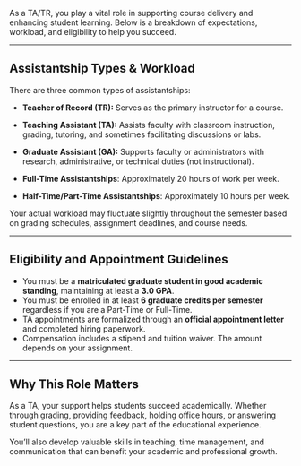 
As a TA/TR, you play a vital role in supporting course delivery and enhancing student learning. Below is a breakdown of expectations, workload, and eligibility to help you succeed.

---
## Assistantship Types & Workload

There are three common types of assistantships:

- **Teacher of Record (TR):** Serves as the primary instructor for a course.
- **Teaching Assistant (TA):** Assists faculty with classroom instruction, grading, tutoring, and sometimes facilitating discussions or labs.
- **Graduate Assistant (GA):** Supports faculty or administrators with research, administrative, or technical duties (not instructional).

- **Full-Time Assistantships**: Approximately 20 hours of work per week.
- **Half-Time/Part-Time Assistantships**: Approximately 10 hours per week.

Your actual workload may fluctuate slightly throughout the semester based on grading schedules, assignment deadlines, and course needs.

---
## Eligibility and Appointment Guidelines

- You must be a **matriculated graduate student in good academic standing**, maintaining at least a **3.0 GPA**.
- You must be enrolled in at least **6 graduate credits per semester** regardless if you are a Part-Time or Full-Time.
- TA appointments are formalized through an **official appointment letter** and completed hiring paperwork.
- Compensation includes a stipend and tuition waiver. The amount depends on your assignment.

---
## Why This Role Matters

As a TA, your support helps students succeed academically. Whether through grading, providing feedback, holding office hours, or answering student questions, you are a key part of the educational experience.

You’ll also develop valuable skills in teaching, time management, and communication that can benefit your academic and professional growth.

